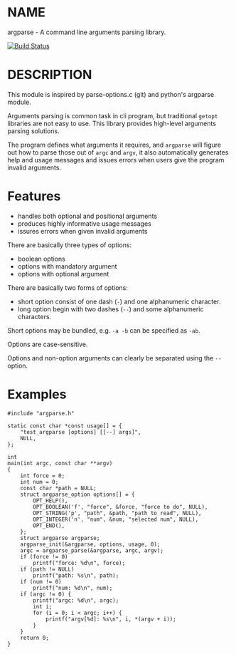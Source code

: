 NAME
====

argparse - A command line arguments parsing library.

[![Build Status](https://travis-ci.org/Cofyc/argparse.png)](https://travis-ci.org/Cofyc/argparse)

DESCRIPTION
===========

This module is inspired by parse-options.c (git) and python's argparse
module.

Arguments parsing is common task in cli program, but traditional `getopt`
libraries are not easy to use. This library provides high-level arguments
parsing solutions.

The program defines what arguments it requires, and `argparse` will figure
out how to parse those out of `argc` and `argv`, it also automatically
generates help and usage messages and issues errors when users give the
program invalid arguments.

Features
========

 - handles both optional and positional arguments
 - produces highly informative usage messages
 - issures errors when given invalid arguments

There are basically three types of options:

 - boolean options
 - options with mandatory argument
 - options with optional argument

There are basically two forms of options:

 - short option consist of one dash (`-`) and one alphanumeric character.
 - long option begin with two dashes (`--`) and some alphanumeric characters.

Short options may be bundled, e.g. `-a -b` can be specified as `-ab`.

Options are case-sensitive.

Options and non-option arguments can clearly be separated using the `--` option.

Examples
========

    #include "argparse.h"

    static const char *const usage[] = {
        "test_argparse [options] [[--] args]",
        NULL,
    };

    int
    main(int argc, const char **argv)
    {
        int force = 0;
        int num = 0;
        const char *path = NULL;
        struct argparse_option options[] = {
            OPT_HELP(),
            OPT_BOOLEAN('f', "force", &force, "force to do", NULL),
            OPT_STRING('p', "path", &path, "path to read", NULL),
            OPT_INTEGER('n', "num", &num, "selected num", NULL),
            OPT_END(),
        };
        struct argparse argparse;
        argparse_init(&argparse, options, usage, 0);
        argc = argparse_parse(&argparse, argc, argv);
        if (force != 0)
            printf("force: %d\n", force);
        if (path != NULL)
            printf("path: %s\n", path);
        if (num != 0)
            printf("num: %d\n", num);
        if (argc != 0) {
            printf("argc: %d\n", argc);
            int i;
            for (i = 0; i < argc; i++) {
                printf("argv[%d]: %s\n", i, *(argv + i));
            }
        }
        return 0;
    }
